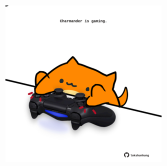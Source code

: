 <!-- built at 17/04/2023, 09:00:50 UTC -->
<p align="center">
  <img width="500" height="500" src="./ReadmeImage.svg">
</p>
